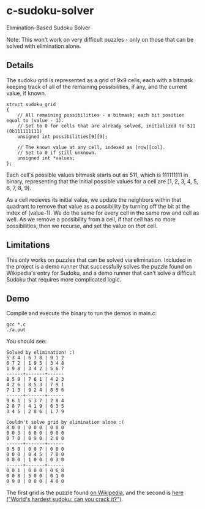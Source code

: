 c-sudoku-solver
===============

Elimination-Based Sudoku Solver

Note: This won't work on very difficult puzzles - only on those that can be solved with elimination alone.


Details
-------

The sudoku grid is represented as a grid of 9x9 cells, each with a bitmask keeping track of all of the remaining possibilities, if any, and the current value, if known.

    struct sudoku_grid
    {
        // All remaining possibilities - a bitmask; each bit position equal to (value - 1).
        // Set to 0 for cells that are already solved, initialized to 511 (0b111111111)
        unsigned int possibilities[9][9];
        
        // The known value at any cell, indexed as [row][col].
        // Set to 0 if still unknown.
        unsigned int *values;
    };

Each cell's possible values bitmask starts out as 511, which is 111111111 in binary, representing that the initial possible values for a cell are [1, 2, 3, 4, 5, 6, 7, 8, 9]. 

As a cell recieves its initial value, we update the neighbors within that quadrant to remove that value as a possibility by turning off the bit at the index of (value-1). We do the same for every cell in the same row and cell as well. As we remove a possibility from a cell, if that cell has no more possibilities, then we recurse, and set the value on *that* cell.


Limitations
-----------

This only works on puzzles that can be solved via elimination. Included in the project is a demo runner that successfully solves the puzzle found on Wikipedia's entry for Sudoku, and a demo runner that can't solve a difficult Sudoku that requires more complicated logic.


Demo
----

Compile and execute the binary to run the demos in main.c:

	gcc *.c
	./a.out
	
You should see:

	Solved by elimination! :)
	5 3 4 | 6 7 8 | 9 1 2 
	6 7 2 | 1 9 5 | 3 4 8 
	1 9 8 | 3 4 2 | 5 6 7 
	------+-------+------
	8 5 9 | 7 6 1 | 4 2 3 
	4 2 6 | 8 5 3 | 7 9 1 
	7 1 3 | 9 2 4 | 8 5 6 
	------+-------+------
	9 6 1 | 5 3 7 | 2 8 4 
	2 8 7 | 4 1 9 | 6 3 5 
	3 4 5 | 2 8 6 | 1 7 9 
	
	Couldn't solve grid by elimination alone :(
	8 0 0 | 0 0 0 | 0 0 0 
	0 0 3 | 6 0 0 | 0 0 0 
	0 7 0 | 0 9 0 | 2 0 0 
	------+-------+------
	0 5 0 | 0 0 7 | 0 0 0 
	0 0 0 | 0 4 5 | 7 0 0 
	0 0 0 | 1 0 0 | 0 3 0 
	------+-------+------
	0 0 1 | 0 0 0 | 0 6 8 
	0 0 8 | 5 0 0 | 0 1 0 
	0 9 0 | 0 0 0 | 4 0 0 

The first grid is the puzzle found [on Wikipedia](http://en.wikipedia.org/wiki/Sudoku), and the second is [here \("World's hardest sudoku: can you crack it?"\)](http://www.telegraph.co.uk/science/science-news/9359579/Worlds-hardest-sudoku-can-you-crack-it.html).

